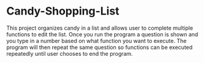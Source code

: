# Candy-Shopping-List
This project organizes candy in a list and allows user to complete multiple functions to edit the list.
Once you run the program a question is shown and you type in a number based on what function you want to execute. The program will then repeat the same question so functions can be executed repeatedly until user chooses to end the program.
